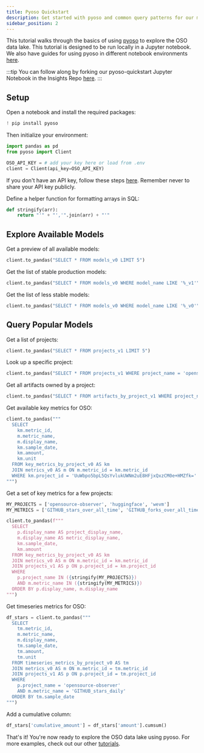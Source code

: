 ```yaml
---
title: Pyoso Quickstart
description: Get started with pyoso and common query patterns for our most popular models
sidebar_position: 2
---
```


This tutorial walks through the basics of using [pyoso](../get-started/python.md) to explore the OSO data lake. This tutorial is designed to be run locally in a Jupyter notebook. We also have guides for using pyoso in different notebook environments [here](../guides/notebooks/).

:::tip
You can follow along by forking our pyoso-quickstart Jupyter Notebook in the Insights Repo [here](https://github.com/opensource-observer/insights/blob/main/pyoso-quickstart.ipynb).
:::

## Setup

Open a notebook and install the required packages:

```python
! pip install pyoso
```

Then initialize your environment:

```python
import pandas as pd
from pyoso import Client

OSO_API_KEY = # add your key here or load from .env
client = Client(api_key=OSO_API_KEY)
```

If you don't have an API key, follow these steps [here](../get-started/python.md). Remember never to share your API key publicly.

Define a helper function for formatting arrays in SQL:

```python
def stringify(arr):
    return "'" + "','".join(arr) + "'"
```

## Explore Available Models

Get a preview of all available models:

```python
client.to_pandas("SELECT * FROM models_v0 LIMIT 5")
```

Get the list of stable production models:

```python
client.to_pandas("SELECT * FROM models_v0 WHERE model_name LIKE '%_v1'")
```

Get the list of less stable models:

```python
client.to_pandas("SELECT * FROM models_v0 WHERE model_name LIKE '%_v0'")
```

## Query Popular Models

Get a list of projects:

```python
client.to_pandas("SELECT * FROM projects_v1 LIMIT 5")
```

Look up a specific project:

```python
client.to_pandas("SELECT * FROM projects_v1 WHERE project_name = 'opensource-observer'")
```

Get all artifacts owned by a project:

```python
client.to_pandas("SELECT * FROM artifacts_by_project_v1 WHERE project_name = 'opensource-observer'")
```

Get available key metrics for OSO:

```python
client.to_pandas("""
  SELECT
    km.metric_id,
    m.metric_name,
    m.display_name,
    km.sample_date,
    km.amount,
    km.unit
  FROM key_metrics_by_project_v0 AS km
  JOIN metrics_v0 AS m ON m.metric_id = km.metric_id
  WHERE km.project_id = 'UuWbpo5bpL5QsYvlukUWNm2uE8HFjxQxzCM0e+HMZfk='
""")
```

Get a set of key metrics for a few projects:

```python
MY_PROJECTS = ['opensource-observer', 'huggingface', 'wevm']
MY_METRICS = ['GITHUB_stars_over_all_time', 'GITHUB_forks_over_all_time']

client.to_pandas(f"""
  SELECT
    p.display_name AS project_display_name,
    m.display_name AS metric_display_name,
    km.sample_date,
    km.amount
  FROM key_metrics_by_project_v0 AS km
  JOIN metrics_v0 AS m ON m.metric_id = km.metric_id
  JOIN projects_v1 AS p ON p.project_id = km.project_id
  WHERE
    p.project_name IN ({stringify(MY_PROJECTS)})
    AND m.metric_name IN ({stringify(MY_METRICS)})
  ORDER BY p.display_name, m.display_name
""")
```

Get timeseries metrics for OSO:

```python
df_stars = client.to_pandas("""
  SELECT
    tm.metric_id,
    m.metric_name,
    m.display_name,
    tm.sample_date,
    tm.amount,
    tm.unit
  FROM timeseries_metrics_by_project_v0 AS tm
  JOIN metrics_v0 AS m ON m.metric_id = tm.metric_id
  JOIN projects_v1 AS p ON p.project_id = tm.project_id
  WHERE
    p.project_name = 'opensource-observer'
    AND m.metric_name = 'GITHUB_stars_daily'
  ORDER BY tm.sample_date
""")
```

Add a cumulative column:

```python
df_stars['cumulative_amount'] = df_stars['amount'].cumsum()
```

That's it! You're now ready to explore the OSO data lake using pyoso. For more examples, check out our other [tutorials](./index.mdx).
